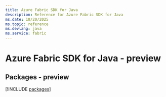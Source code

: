 ```yaml
---
title: Azure Fabric SDK for Java
description: Reference for Azure Fabric SDK for Java
ms.date: 10/20/2025
ms.topic: reference
ms.devlang: java
ms.service: fabric
---
```

# Azure Fabric SDK for Java - preview
## Packages - preview
[!INCLUDE [packages](fabric-index.md)]